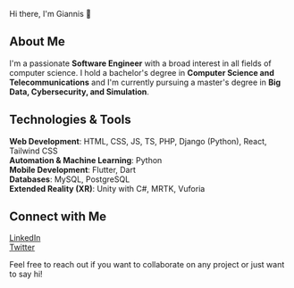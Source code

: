 Hi there, I'm Giannis 👋

## About Me
I'm a passionate **Software Engineer** with a broad interest in all fields of computer science. I hold a bachelor's degree in **Computer Science and Telecommunications** and I'm currently pursuing a master's degree in **Big Data, Cybersecurity, and Simulation**.

## Technologies & Tools
**Web Development**: HTML, CSS, JS, TS, PHP, Django (Python), React, Tailwind CSS  
**Automation & Machine Learning**: Python  
**Mobile Development**: Flutter, Dart  
**Databases**: MySQL, PostgreSQL  
**Extended Reality (XR)**: Unity with C#, MRTK, Vuforia

## Connect with Me
[LinkedIn](https://www.linkedin.com/in/giannis-terpo-327905169/)  
[Twitter](https://twitter.com/giannisterpo)

Feel free to reach out if you want to collaborate on any project or just want to say hi!
